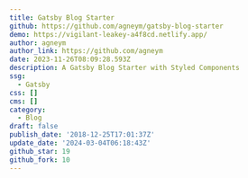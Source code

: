 ```yaml
---
title: Gatsby Blog Starter
github: https://github.com/agneym/gatsby-blog-starter
demo: https://vigilant-leakey-a4f8cd.netlify.app/
author: agneym
author_link: https://github.com/agneym
date: 2023-11-26T08:09:28.593Z
description: A Gatsby Blog Starter with Styled Components
ssg:
  - Gatsby
css: []
cms: []
category:
  - Blog
draft: false
publish_date: '2018-12-25T17:01:37Z'
update_date: '2024-03-04T06:18:43Z'
github_star: 19
github_fork: 10
---
```

